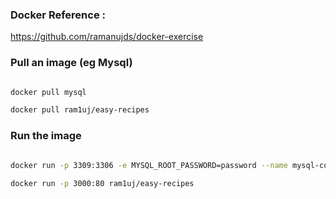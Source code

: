 ### Docker Reference :
https://github.com/ramanujds/docker-exercise


### Pull an image (eg Mysql)

```bash

docker pull mysql

docker pull ram1uj/easy-recipes

```

### Run the image

```bash

docker run -p 3309:3306 -e MYSQL_ROOT_PASSWORD=password --name mysql-container -d  mysql

docker run -p 3000:80 ram1uj/easy-recipes

```

